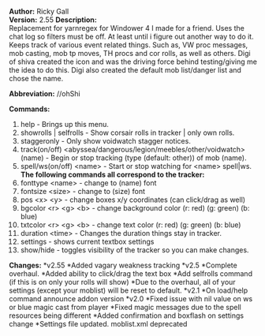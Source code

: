 **Author:** Ricky Gall  
**Version:** 2.55 
**Description:**  
Replacement for yarnregex for Windower 4 I made for a friend. Uses the chat log so filters must be off. At least until i figure out another way to do it. Keeps track of various event related things. Such as, VW proc messages, mob casting, mob tp moves, TH procs and cor rolls, as well as others. Digi of shiva created the icon and was the driving force behind testing/giving me the idea to do this. Digi also created the default mob list/danger list and chose the name.

**Abbreviation:** //ohShi

**Commands:**
  1. help - Brings up this menu.
  2. showrolls | selfrolls - Show corsair rolls in tracker | only own rolls.
  3. staggeronly - Only show voidwatch stagger notices.
  4. track(on/off) &lt;abyssea/dangerous/legion/meebles/other/voidwatch&gt; (name) - Begin or stop tracking (type (default: other)) of mob (name).
  5. spell/ws(on/off) &lt;name&gt; - Start or stop watching for &lt;name&gt; spell|ws.  
**The following commands all correspond to the tracker:**
  6. fonttype &lt;name&gt; - change to (name) font 
  7. fontsize &lt;size&gt; - change to (size) font
  8. pos &lt;x&gt; &lt;y&gt; - change boxes x/y coordinates (can click/drag as well)
  9. bgcolor &lt;r&gt; &lt;g&gt; &lt;b&gt; - change background color (r: red) (g: green) (b: blue)
 10. txtcolor &lt;r&gt; &lt;g&gt; &lt;b&gt; - change text color  (r: red) (g: green) (b: blue)
 11. duration &lt;time&gt; - Changes the duration things stay in tracker.
 12. settings - shows current textbox settings
 13. show/hide - toggles visibility of the tracker so you can make changes.
 
**Changes:**
*v2.55
 *Added vagary weakness tracking
*v2.5
 *Complete overhaul.
 *Added ability to click/drag the text box
 *Add selfrolls command (if this is on only your rolls will show)
 *Due to the overhaul, all of your settings (except your moblist) will be reset to default.
*v2.1
 *On load/help command announce addon version
*v2.0
 *Fixed issue with nil value on ws or blue magic cast from player
 *Fixed magic messages due to the spell resources being different
 *Added confirmation and boxflash on settings change
 *Settings file updated. moblist.xml deprecated


